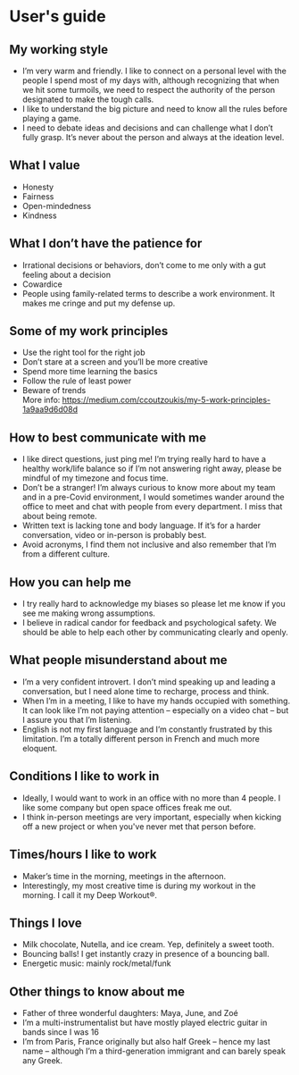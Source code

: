 # User's guide

## My working style
- I’m very warm and friendly. I like to connect on a personal level with the people I spend most of my days with, although recognizing that when we hit some turmoils, we need to respect the authority of the person designated to make the tough calls.
- I like to understand the big picture and need to know all the rules before playing a game.
- I need to debate ideas and decisions and can challenge what I don’t fully grasp. It’s never about the person and always at the ideation level.

## What I value
- Honesty
- Fairness
- Open-mindedness 
- Kindness


## What I don’t have the patience for
- Irrational decisions or behaviors, don’t come to me only with a gut feeling about a decision
- Cowardice
- People using family-related terms to describe a work environment. It makes me cringe and put my defense up.

## Some of my work principles
- Use the right tool for the right job
- Don’t stare at a screen and you’ll be more creative
- Spend more time learning the basics
- Follow the rule of least power
- Beware of trends  
More info: https://medium.com/ccoutzoukis/my-5-work-principles-1a9aa9d6d08d


## How to best communicate with me
- I like direct questions, just ping me! I’m trying really hard to have a healthy work/life balance so if I’m not answering right away, please be mindful of my timezone and focus time.
- Don’t be a stranger! I’m always curious to know more about my team and in a pre-Covid environment, I would sometimes wander around the office to meet and chat with people from every department. I miss that about being remote.
- Written text is lacking tone and body language. If it’s for a harder conversation, video or in-person is probably best.
- Avoid acronyms, I find them not inclusive and also remember that I’m from a different culture.

## How you can help me
- I try really hard to acknowledge my biases so please let me know if you see me making wrong assumptions.
- I believe in radical candor for feedback and psychological safety. We should be able to help each other by communicating clearly and openly.

## What people misunderstand about me
- I’m a very confident introvert. I don’t mind speaking up and leading a conversation, but I need alone time to recharge, process and think.
- When I’m in a meeting, I like to have my hands occupied with something. It can look like I’m not paying attention – especially on a video chat – but I assure you that I’m listening.
- English is not my first language and I’m constantly frustrated by this limitation. I’m a totally different person in French and much more eloquent.

## Conditions I like to work in
- Ideally, I would want to work in an office with no more than 4 people. I like some company but open space offices freak me out.
- I think in-person meetings are very important, especially when kicking off a new project or when you've never met that person before.

## Times/hours I like to work
- Maker’s time in the morning, meetings in the afternoon.
- Interestingly, my most creative time is during my workout in the morning. I call it my Deep Workout®.

## Things I love
- Milk chocolate, Nutella, and ice cream. Yep, definitely a sweet tooth.
- Bouncing balls! I get instantly crazy in presence of a bouncing ball.
- Energetic music: mainly rock/metal/funk

## Other things to know about me
- Father of three wonderful daughters: Maya, June, and Zoé
- I’m a multi-instrumentalist but have mostly played electric guitar in bands since I was 16
- I’m from Paris, France originally but also half Greek – hence my last name – although I’m a third-generation immigrant and can barely speak any Greek.
